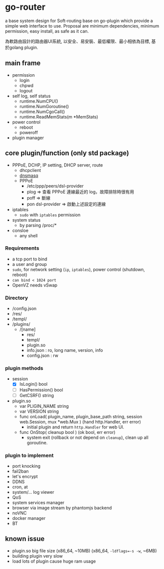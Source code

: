 # go-router
a base system design for Soft-routing base on go-plugin which provide a simple web interface to use.
Proposal are minimum dependencies, minimum permission, easy install, as safe as it can.

為軟路由設計的路由器UI系統, 以安全、易安裝、最低權限、最小相依為目標, 基於golang plugin.

## main frame
* permission
	* login
	* chpwd
	* logout
* self log, self status
	* runtime.NumCPU()
	* runtime.NumGoroutine()
	* runtime.NumCgoCall()
	* runtime.ReadMemStats(m *MemStats)
* power control
	* reboot
	* poweroff
* plugin manager

## core plugin/function (only std package)
* PPPoE, DCHP, IP setting, DHCP server, route
	* dhcpclient
	* [dnsmasq](https://wiki.debian.org/HowTo/dnsmasq)
	* PPPoE
		* /etc/ppp/peers/dsl-provider
		* plog => 查看 PPPoE 連線最近的 log，故障排除時很有用
		* poff => 斷線
		* pon dsl-provider => 啟動上述設定的連線
* iptables
	* `sudo` with `iptables` permission
* system status
	* by parsing /proc/*
* consloe
	* any shell

### Requirements
* a tcp port to bind
* a user and group
* `sudo`, for network setting (`ip`, `iptables`), power control (shutdown, reboot)
* `can bind < 1024 port`
* OpenVZ needs vSwap


### Directory
* /config.json
* /res/
* /templ/
* /plugins/
	* /[name]
		* res/
		* templ/
		* plugin.so
		* info.json : ro, long name, version, info
		* config.json : rw

### plugin methods

* session
	* [x] IsLogin() bool
	* [ ] HasPermission() bool
	* [ ] GetCSRF() string

* plugin.so
	* var PLIGIN_NAME string
	* var VERSION string
	* func onLoad( plugin_name, plugin_base_path string, session web.Session, mux *web.Mux ) (hand http.Handler, err error)
		* initial plugin and return `http.Handler` for web UI.
	* func OnStop( cleanup bool ) (ok bool, err error)
		* system exit (rollback or not depend on `cleanup`), clean up all goroutine.


### plugin to implement
* port knocking
* fail2ban
* let's encrypt
* DDNS
* cron, at
* system/... log viewer
* QoS
* system services manager
* browser via image stream by phantomjs backend
* noVNC
* docker manager
* BT

## known issue
* plugin.so big file size (x86_64, ~10MB) (x86_64, `-ldflags=-s -w`, ~6MB)
* building plugin very slow
* load lots of plugin cause huge ram usage

